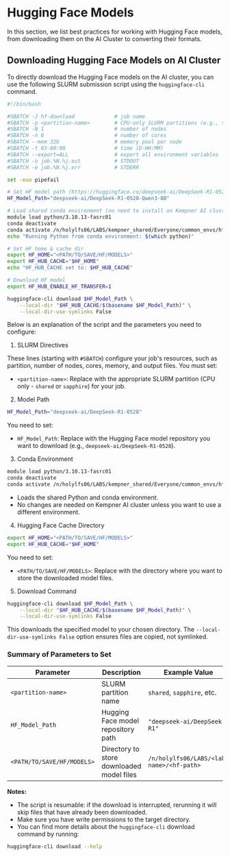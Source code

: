 # Hugging Face Models
In this section, we list best practices for working with Hugging Face models, from downloading them on the AI Cluster to converting their formats.

## Downloading Hugging Face Models on AI Cluster
To directly download the Hugging Face models on the AI cluster, you can use the following SLURM submission script using the `huggingface-cli` command.

```bash
#!/bin/bash

#SBATCH -J hf-download             # job name
#SBATCH -p <partition-name>        # CPU-only SLURM partitions (e.g., shared or sapphire)
#SBATCH -N 1                       # number of nodes
#SBATCH -n 8                       # number of cores
#SBATCH --mem 32G                  # memory pool per node
#SBATCH -t 03-00:00                # time (D-HH:MM)
#SBATCH --export=ALL               # export all environment variables
#SBATCH -o job.%N.%j.out           # STDOUT
#SBATCH -e job.%N.%j.err           # STDERR

set -euo pipefail 

# Set HF model path (https://huggingface.co/deepseek-ai/DeepSeek-R1-0528-Qwen3-8B)
HF_Model_Path="deepseek-ai/DeepSeek-R1-0528-Qwen3-8B"

# Load shared conda environment (no need to install on Kempner AI cluster)
module load python/3.10.13-fasrc01
conda deactivate
conda activate /n/holylfs06/LABS/kempner_shared/Everyone/common_envs/hf_hub
echo "Running Python from conda environment: $(which python)"

# Set HF home & cache dir
export HF_HOME="<PATH/TO/SAVE/HF/MODELS>"
export HF_HUB_CACHE="$HF_HOME"
echo "HF_HUB_CACHE set to: $HF_HUB_CACHE"

# Download HF model
export HF_HUB_ENABLE_HF_TRANSFER=1

huggingface-cli download $HF_Model_Path \
    --local-dir "$HF_HUB_CACHE/$(basename $HF_Model_Path)" \
    --local-dir-use-symlinks False
```

Below is an explanation of the script and the parameters you need to configure:

1. SLURM Directives

These lines (starting with `#SBATCH`) configure your job's resources, such as partition, number of nodes, cores, memory, and output files. You must set:  

- `<partition-name>`: Replace with the appropriate SLURM partition (CPU only - `shared` or `sapphire`) for your job.

2. Model Path

```bash
HF_Model_Path="deepseek-ai/DeepSeek-R1-0528"
```

You need to set: 

- `HF_Model_Path`: Replace with the Hugging Face model repository you want to download (e.g., `deepseek-ai/DeepSeek-R1-0528`).

3. Conda Environment

```bash
module load python/3.10.13-fasrc01
conda deactivate
conda activate /n/holylfs06/LABS/kempner_shared/Everyone/common_envs/hf_hub
```

- Loads the shared Python and conda environment.
- No changes are needed on Kempner AI cluster unless you want to use a different environment.

4. Hugging Face Cache Directory

```bash
export HF_HOME="<PATH/TO/SAVE/HF/MODELS>"
export HF_HUB_CACHE="$HF_HOME"
```

You need to set:

- `<PATH/TO/SAVE/HF/MODELS>`: Replace with the directory where you want to store the downloaded model files.

5. Download Command

```bash
huggingface-cli download $HF_Model_Path \
    --local-dir "$HF_HUB_CACHE/$(basename $HF_Model_Path)" \
    --local-dir-use-symlinks False
```

This downloads the specified model to your chosen directory. The `--local-dir-use-symlinks False` option ensures files are copied, not symlinked.


### Summary of Parameters to Set
| Parameter                  | Description                               | Example Value                             |
|----------------------------|-------------------------------------------|-------------------------------------------|
| `<partition-name>`         | SLURM partition name                      | `shared`, `sapphire`, etc.                |
| `HF_Model_Path`            | Hugging Face model repository path        | `"deepseek-ai/DeepSeek-R1"`               |
| `<PATH/TO/SAVE/HF/MODELS>` | Directory to store downloaded model files | `/n/holylfs06/LABS/<lab-name>/<hf-path>`  |

**Notes:**
- The script is resumable: if the download is interrupted, rerunning it will skip files that have already been downloaded.
- Make sure you have write permissions to the target directory.
- You can find more details about the `huggingface-cli` download command by running:

```bash
huggingface-cli download --help
```
